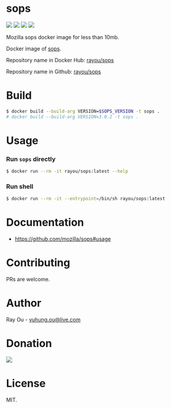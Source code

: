 [github]: https://github.com/rayou/sops
[app-github]: https://github.com/mozilla/sops
[microbadger]: https://microbadger.com/images/rayou/sops
[dockerstore]: https://hub.docker.com/r/rayou/sops
[donation]: https://donorbox.org/rayou?amount=10

# sops
[![](https://images.microbadger.com/badges/image/rayou/sops.svg)][microbadger] [![](https://images.microbadger.com/badges/version/rayou/sops.svg)][microbadger] [![](https://img.shields.io/docker/stars/rayou/sops.svg)][dockerstore] [![](https://img.shields.io/badge/Donate-Donorbox-green.svg)][donation]

Mozilla sops docker image for less than 10mb.

Docker image of [sops][app-github].

Repository name in Docker Hub: [rayou/sops][dockerstore]

Repository name in Github: [rayou/sops][github]


# Build
```bash
$ docker build --build-arg VERSION=$SOPS_VERSION -t sops .
# docker build --build-arg VERSION=3.0.2 -t sops .
```

# Usage

### Run `sops` directly
```bash
$ docker run --rm -it rayou/sops:latest --help
```

### Run shell
```bash
$ docker run --rm -it --entrypoint=/bin/sh rayou/sops:latest
```

# Documentation
- https://github.com/mozilla/sops#usage

# Contributing

PRs are welcome.

# Author

Ray Ou - yuhung.ou@live.com

# Donation

[![](https://d1iczxrky3cnb2.cloudfront.net/button-small-green.png)][donation]

# License

MIT.